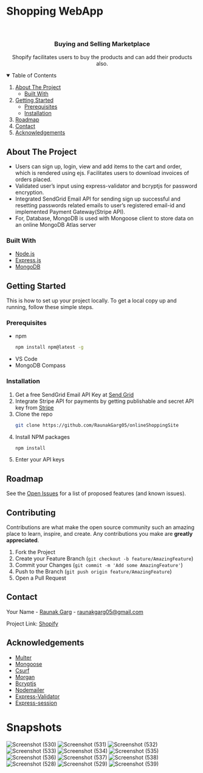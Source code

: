 # Shopping WebApp

<br />
<p align="center">
  <h3 align="center">Buying and Selling Marketplace</h3>

  <p align="center">
    Shopify facilitates users to buy the products and can add their products also.
    



<!-- TABLE OF CONTENTS -->
<details open="open">
  <summary>Table of Contents</summary>
  <ol>
    <li>
      <a href="#about-the-project">About The Project</a>
      <ul>
        <li><a href="#built-with">Built With</a></li>
      </ul>
    </li>
    <li>
      <a href="#getting-started">Getting Started</a>
      <ul>
        <li><a href="#prerequisites">Prerequisites</a></li>
        <li><a href="#installation">Installation</a></li>
      </ul>
    </li>
    <li><a href="#roadmap">Roadmap</a></li>    
    <li><a href="#contact">Contact</a></li>
    <li><a href="#acknowledgements">Acknowledgements</a></li>
  </ol>
</details>



<!-- ABOUT THE PROJECT -->
## About The Project

* Users can sign up, login, view and add items to the cart and order, which is rendered using ejs. Facilitates users to download invoices of orders placed.
* Validated user’s input using express-validator and bcryptjs for password encryption.
* Integrated SendGrid Email API for sending sign up successful and resetting passwords related emails to user’s registered email-id and implemented Payment Gateway(Stripe API).
* For, Database, MongoDB is used with Mongoose client to store data on an online MongoDB Atlas server



### Built With
* [Node.js](https://nodejs.org/en/)
* [Express.js](https://expressjs.com/)
* [MongoDB](https://www.mongodb.com/)



<!-- GETTING STARTED -->
## Getting Started

This is how to set up your project locally.
To get a local copy up and running, follow these simple steps.

### Prerequisites 

* npm
  ```sh
  npm install npm@latest -g
  ```
* VS Code
* MongoDB Compass

### Installation

1. Get a free SendGrid Email API Key at [Send Grid](https://sendgrid.com/solutions/email-api/)
2. Integrate Stripe API for payments by getting publishable and secret API key from [Stripe](https://stripe.com/docs)
3. Clone the repo
   ```sh
   git clone https://github.com/RaunakGarg05/onlineShoppingSite
   ```
3. Install NPM packages
   ```sh
   npm install
   ```
4. Enter your API keys
   
<!-- ROADMAP -->
## Roadmap

See the [Open Issues](https://github.com/RaunakGarg05/onlineShoppingSite/issues) for a list of proposed features (and known issues).



<!-- CONTRIBUTING -->
## Contributing

Contributions are what make the open source community such an amazing place to learn, inspire, and create. Any contributions you make are **greatly appreciated**.

1. Fork the Project
2. Create your Feature Branch (`git checkout -b feature/AmazingFeature`)
3. Commit your Changes (`git commit -m 'Add some AmazingFeature'`)
4. Push to the Branch (`git push origin feature/AmazingFeature`)
5. Open a Pull Request

<!-- CONTACT -->
## Contact

Your Name - [Raunak Garg](https://github.com/RaunakGarg05) - raunakgarg05@gmail.com

Project Link: [Shopify](https://github.com/RaunakGarg05/onlineShoppingSite)



<!-- ACKNOWLEDGEMENTS -->
## Acknowledgements
* [Multer](https://www.npmjs.com/package/multer)
* [Mongoose](https://www.npmjs.com/package/mongoose)
* [Csurf](https://www.npmjs.com/package/csurf)
* [Morgan](https://www.npmjs.com/package/morgan)
* [Bcryptjs](https://www.npmjs.com/package/bcryptjs)
* [Nodemailer](https://www.npmjs.com/package/nodemailer)
* [Express-Validator](https://www.npmjs.com/package/express-validator)
* [Express-session](https://www.npmjs.com/package/express-session)


# Snapshots 

![Screenshot (530)](https://user-images.githubusercontent.com/69616627/163178729-1725a112-962d-4079-9541-83f145abf50b.png)
![Screenshot (531)](https://user-images.githubusercontent.com/69616627/163178737-56b08cf5-9f11-4c73-8112-ae0177e96ae8.png)
![Screenshot (532)](https://user-images.githubusercontent.com/69616627/163178741-c5b4b526-f7bf-4fa5-a018-74f62b86ffde.png)
![Screenshot (533)](https://user-images.githubusercontent.com/69616627/163178745-930db544-56e3-4b82-84b7-2899b435446f.png)
![Screenshot (534)](https://user-images.githubusercontent.com/69616627/163178747-cd905ca8-2de2-430b-9b70-710d545048b4.png)
![Screenshot (535)](https://user-images.githubusercontent.com/69616627/163178752-5985c747-ac31-4528-98da-704c7d29dac3.png)
![Screenshot (536)](https://user-images.githubusercontent.com/69616627/163178756-61861639-f233-4be9-920e-16917c070b10.png)
![Screenshot (537)](https://user-images.githubusercontent.com/69616627/163178761-f944f594-e8aa-4b59-9b5b-c345a5f10577.png)
![Screenshot (538)](https://user-images.githubusercontent.com/69616627/163178765-12f3a759-01d2-45d4-893c-d33a4d713104.png)
![Screenshot (528)](https://user-images.githubusercontent.com/69616627/163178770-d23bd4b8-e3c3-4e86-8408-4c09db180eb1.png)
![Screenshot (529)](https://user-images.githubusercontent.com/69616627/163178776-0e543868-af4c-4bb3-aa36-77ad363539b8.png)
![Screenshot (539)](https://user-images.githubusercontent.com/69616627/163181231-71857635-6b0b-4458-90a1-a3cc3fa19a1d.png)
